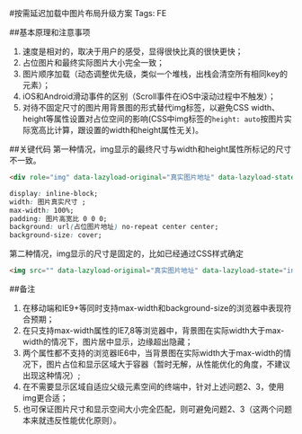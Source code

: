 #按需延迟加载中图片布局升级方案
Tags: FE

##基本原理和注意事项
1. 速度是相对的，取决于用户的感受，显得很快比真的很快更快；
2. 占位图片和最终实际图片大小完全一致；
3. 图片顺序加载（动态调整优先级，类似一个堆栈，出栈会清空所有相同key的元素）；
4. iOS和Android滑动事件的区别（Scroll事件在iOS中滚动过程中不触发）；
5. 对待不固定尺寸的图片用背景图的形式替代img标签，以避免CSS width、height等属性设置对占位空间的影响(CSS中img标签的`height: auto`按图片实际宽高比计算，跟设置的width和height属性无关)。

##关键代码
第一种情况，img显示的最终尺寸与width和height属性所标记的尺寸不一致。
``` html
<div role="img" data-lazyload-original="真实图片地址" data-lazyload-state="interactive|loading|complete"></div>
```
``` css
display: inline-block;
width: 图片真实尺寸 ;
max-width: 100%;
padding: 图片高宽比 0 0 0;
background: url(占位图片地址) no-repeat center center;
background-size: cover;
```
第二种情况，img显示的尺寸是固定的，比如已经通过CSS样式确定
``` html
<img src="" data-lazyload-original="真实图片地址" data-lazyload-state="interactive|loading|complete" />
```

##备注
1. 在移动端和IE9+等同时支持max-width和background-size的浏览器中表现符合预期；
2. 在只支持max-width属性的IE7,8等浏览器中，背景图在实际width大于max-width的情况下，图片居中显示，边缘超出隐藏；
3. 两个属性都不支持的浏览器IE6中，当背景图在实际width大于max-width的情况下，图片占位和显示区域大于容器（暂时无解，从性能优化的角度，不建议出现这种情况）;
4. 在不需要显示区域自适应父级元素空间的终端中，针对上述问题2、3，使用img更合适；
5. 也可保证图片尺寸和显示空间大小完全匹配，则可避免问题2、3（这两个问题本来就违反性能优化原则）。

